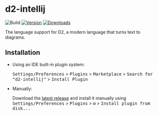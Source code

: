 # d2-intellij

![Build](https://github.com/develar/d2-intellij-plugin/workflows/Build/badge.svg)
[![Version](https://img.shields.io/jetbrains/plugin/v/20630.svg)](https://plugins.jetbrains.com/plugin/20630)
[![Downloads](https://img.shields.io/jetbrains/plugin/d/20630.svg)](https://plugins.jetbrains.com/plugin/20630)

<!-- Plugin description -->
The language support for D2, a modern language that turns text to diagrams.
<!-- Plugin description end -->

## Installation

- Using an IDE built-in plugin system:

  <kbd>Settings/Preferences</kbd> > <kbd>Plugins</kbd> > <kbd>Marketplace</kbd> > <kbd>Search for "d2-intellij"</kbd> >
  <kbd>Install Plugin</kbd>

- Manually:

  Download the [latest release](https://github.com/develar/d2-intellij-plugin/releases/latest) and install it manually using
  <kbd>Settings/Preferences</kbd> > <kbd>Plugins</kbd> > <kbd>⚙️</kbd> > <kbd>Install plugin from disk...</kbd>